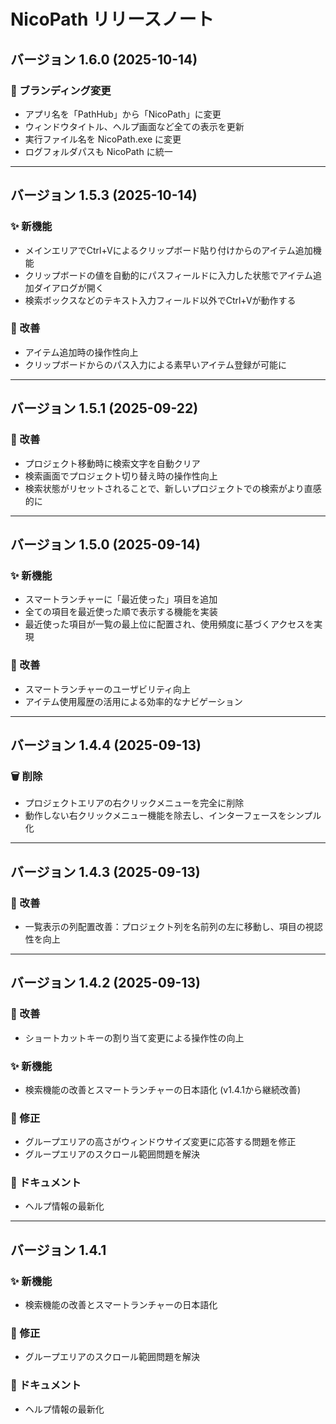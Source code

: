 # NicoPath リリースノート

## バージョン 1.6.0 (2025-10-14)

### 🎨 ブランディング変更
- アプリ名を「PathHub」から「NicoPath」に変更
- ウィンドウタイトル、ヘルプ画面など全ての表示を更新
- 実行ファイル名を NicoPath.exe に変更
- ログフォルダパスも NicoPath に統一

---

## バージョン 1.5.3 (2025-10-14)

### ✨ 新機能
- メインエリアでCtrl+Vによるクリップボード貼り付けからのアイテム追加機能
- クリップボードの値を自動的にパスフィールドに入力した状態でアイテム追加ダイアログが開く
- 検索ボックスなどのテキスト入力フィールド以外でCtrl+Vが動作する

### 🔧 改善
- アイテム追加時の操作性向上
- クリップボードからのパス入力による素早いアイテム登録が可能に

---

## バージョン 1.5.1 (2025-09-22)

### 🔧 改善
- プロジェクト移動時に検索文字を自動クリア
- 検索画面でプロジェクト切り替え時の操作性向上
- 検索状態がリセットされることで、新しいプロジェクトでの検索がより直感的に

---

## バージョン 1.5.0 (2025-09-14)

### ✨ 新機能
- スマートランチャーに「最近使った」項目を追加
- 全ての項目を最近使った順で表示する機能を実装
- 最近使った項目が一覧の最上位に配置され、使用頻度に基づくアクセスを実現

### 🔧 改善
- スマートランチャーのユーザビリティ向上
- アイテム使用履歴の活用による効率的なナビゲーション

---

## バージョン 1.4.4 (2025-09-13)

### 🗑️ 削除
- プロジェクトエリアの右クリックメニューを完全に削除
- 動作しない右クリックメニュー機能を除去し、インターフェースをシンプル化

---

## バージョン 1.4.3 (2025-09-13)

### 🔧 改善
- 一覧表示の列配置改善：プロジェクト列を名前列の左に移動し、項目の視認性を向上

---

## バージョン 1.4.2 (2025-09-13)

### 🔧 改善
- ショートカットキーの割り当て変更による操作性の向上

### ✨ 新機能
- 検索機能の改善とスマートランチャーの日本語化 (v1.4.1から継続改善)

### 🐛 修正
- グループエリアの高さがウィンドウサイズ変更に応答する問題を修正
- グループエリアのスクロール範囲問題を解決

### 📖 ドキュメント
- ヘルプ情報の最新化

---

## バージョン 1.4.1

### ✨ 新機能
- 検索機能の改善とスマートランチャーの日本語化

### 🐛 修正
- グループエリアのスクロール範囲問題を解決

### 📖 ドキュメント
- ヘルプ情報の最新化